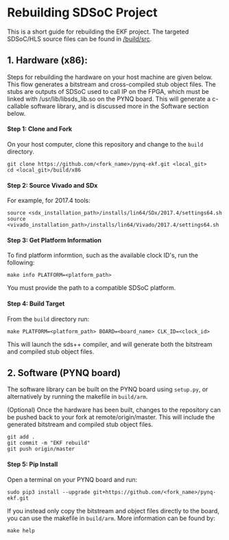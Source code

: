 
# Rebuilding SDSoC Project

This is a short guide for rebuilding the EKF project. The targeted SDSoC/HLS source files can be found in [/build/src](./src).

## 1. Hardware (x86):

Steps for rebuilding the hardware on your host machine are given below. This flow generates a bitstream and cross-compiled stub object files. The stubs are outputs of SDSoC used to call IP on the FPGA, which must be linked with /usr/lib/libsds_lib.so on the PYNQ board. This will generate a c-callable software library, and is discussed more in the Software section below.


#### Step 1: Clone and Fork

On your host computer, clone this repository and change to the `build` directory.

```shell
git clone https://github.com/<fork_name>/pynq-ekf.git <local_git>
cd <local_git>/build/x86
```

#### Step 2: Source Vivado and SDx

For example, for 2017.4 tools:

```shell
source <sdx_installation_path>/installs/lin64/SDx/2017.4/settings64.sh
source <vivado_installation_path>/installs/lin64/Vivado/2017.4/settings64.sh
```

#### Step 3: Get Platform Information

To find platform informtion, such as the available clock ID's, run the following:

```shell
make info PLATFORM=<platform_path>
```

You must provide the path to a compatible SDSoC platform.

#### Step 4: Build Target

From the `build` directory run:

```shell
make PLATFORM=<platform_path> BOARD=<board_name> CLK_ID=<clock_id>
```

This will launch the sds++ compiler, and will generate both the bitstream and compiled stub object files. 

## 2. Software (PYNQ board)

The software library can be built on the PYNQ board using `setup.py`, or alternatively by running the makefile in `build/arm`.

(Optional) Once the hardware has been built, changes to the repository can be pushed back to your fork at remote/origin/master. This will include the generated bitstream and compiled stub object files.

```shell
git add .
git commit -m "EKF rebuild" 
git push origin/master
```

#### Step 5: Pip Install

Open a terminal on your PYNQ board and run:

```
sudo pip3 install --upgrade git+https://github.com/<fork_name>/pynq-ekf.git 
```

If you instead only copy the bitstream and object files directly to the board,
you can use the makefile in `build/arm`. More information can be found by:

```shell
make help
```

